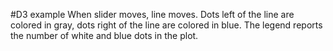 #D3 example
When slider moves, line moves. Dots left of the line are colored in gray, dots right of the line are colored in blue. The legend reports the number of white and blue dots in the plot.
